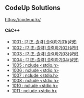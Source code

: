 ## CodeUp Solutions   
https://codeup.kr/   

#### C&C++
- [1001 : [기초-출력] 출력하기01(설명)](./C&C++/1001.cpp)    
- [1002 : [기초-출력] 출력하기02(설명)](./C&C++/1002.cpp)    
- [1003 : [기초-출력] 출력하기03(설명)](./C&C++/1003.cpp)    
- [1004 : [기초-출력] 출력하기04(설명)](./C&C++/1004.cpp)    
- [1005 : nclude <stdio.h>](./C&C++/1005.cpp)    
- [1006 : nclude <stdio.h>](./C&C++/1006.cpp)    
- [1007 : nclude <stdio.h>](./C&C++/1007.cpp)    
- [1008 : nclude <stdio.h>](./C&C++/1008.cpp)    
- [1010 : nclude <stdio.h>](./C&C++/1010.cpp)    
- [1011 : nclude <stdio.h>](./C&C++/1011.cpp)    
